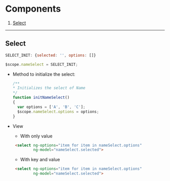# Components

1. [Select](#select)

---

## Select
``` Javascript
SELECT_INIT: {selected: '', options: []}
```

``` Javascript
$scope.nameSelect = SELECT_INIT;
```

* Method to initialize the select:
  
  ``` Javascript
  /**
  * Initializes the select of Name
  */
  function initNameSelect()
  {
    var options = ['A', 'B', 'C'];
    $scope.nameSelect.options = options;
  }
  ```
* View
  * With only value
  ``` HTML
   <select ng-options="item for item in nameSelect.options"
           ng-model="nameSelect.selected">
  ```
  * With key and value
  ``` HTML
   <select ng-options="item for item in nameSelect.options"
           ng-model="nameSelect.selected">
  ```
